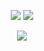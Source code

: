<p align="center">
    <a href="https://instagram.com/discord" target"blank_"><img src="https://img.shields.io/badge/INSTAGRAM%20-DC3175.svg?&style=for-the-badge&logo=instagram&logoColor=white"></a>
       <a href="https://open.spotify.com/user/qw1bl5d1zbvz3oyye5jwf6hfa" target"blank_"><img src="https://img.shields.io/badge/Spotify%20-1ed760.svg?&style=for-the-badge&logo=spotify&logoColor=white"></a>
    
  <div align="center">
    <a href="https://discord.com/users/533715154936922113" title="Discord Account"><img src="https://lanyard-profile-readme.vercel.app/api/533715154936922113"></a>
</div>
